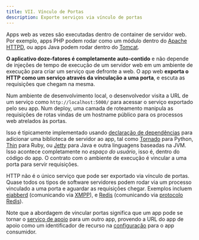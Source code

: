 ```yaml
---
title: VII. Vínculo de Portas
description: Exporte serviços via vínculo de portas
---
```

Apps web as vezes são executadas dentro de container de servidor web. Por exemplo, apps PHP podem rodar como um módulo dentro do [Apache HTTPD](http://httpd.apache.org/), ou apps Java podem rodar dentro do [Tomcat](http://tomcat.apache.org/).

**O aplicativo doze-fatores é completamente auto-contido** e não depende de injeções de tempo de execução de um servidor web em um ambiente de execução para criar um serviço que defronte a web. O app web **exporta o HTTP como um serviço através da vínculação a uma porta**, e escuta as requisições que chegam na mesma.

Num ambiente de desenvolvimento local, o desenvolvedor visita a URL de um serviço como `http://localhost:5000/` para acessar o serviço exportado pelo seu app. Num deploy, uma camada de roteamento manipula as requisições de rotas vindas de um hostname público para os processos web atrelados às portas.

Isso é tipicamente implementado usando [declaração de dependências](./dependencies) para adicionar uma biblioteca de servidor ao app, tal como [Tornado](http://www.tornadoweb.org/) para Python, [Thin](http://code.macournoyer.com/thin/) para Ruby, ou [Jetty](http://www.eclipse.org/jetty/) para Java e outra linguagens baseadas na JVM. Isso acontece completamente no *espaço do usuário*, isso é, dentro do código do app. O contrato com o ambiente de execução é vincular a uma porta para servir requisições.

HTTP não é o único serviço que pode ser exportado via vínculo de portas. Quase todos os tipos de software servidores podem rodar via um processo vinculado a uma porta e aguardar as requisições chegar. Exemplos incluem [ejabberd](http://www.ejabberd.im/) (comunicando via [XMPP](http://xmpp.org/)), e [Redis](http://redis.io/) (comunicando via [protocolo Redis](http://redis.io/topics/protocol)).

Note que a abordagem de vincular portas significa que um app pode se tornar o [serviço de apoio](./backing-services) para um outro app, provendo a URL do app de apoio como um identificador de recurso na [configuração](./config) para o app consumidor.
